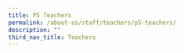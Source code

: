 ```yaml
---
title: P5 Teachers
permalink: /about-us/staff/teachers/p5-teachers/
description: ""
third_nav_title: Teachers
---
```

